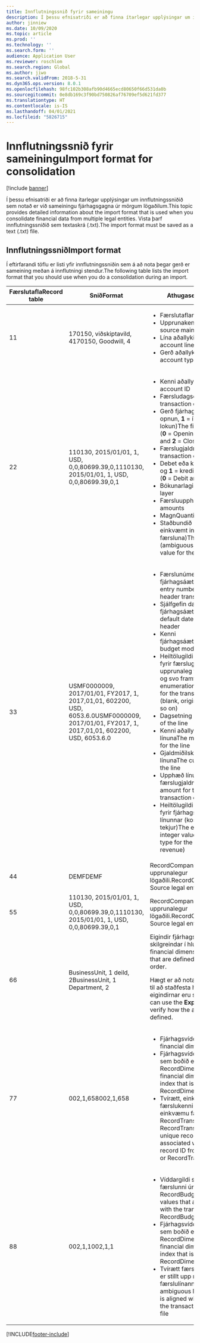 ```yaml
---
title: Innflutningssnið fyrir sameiningu
description: Í þessu efnisatriði er að finna ítarlegar upplýsingar um innflutningssniðið sem notað er við sameiningu fjárhagsgagna úr mörgum lögaðilum.
author: jinniew
ms.date: 10/09/2020
ms.topic: article
ms.prod: ''
ms.technology: ''
ms.search.form: ''
audience: Application User
ms.reviewer: roschlom
ms.search.region: Global
ms.author: jiwo
ms.search.validFrom: 2018-5-31
ms.dyn365.ops.version: 8.0.1
ms.openlocfilehash: 98fc102b308afb90d4665ecd80650f66d531da0b
ms.sourcegitcommit: 0e8db169c3f90bd750826af76709ef5d621fd377
ms.translationtype: HT
ms.contentlocale: is-IS
ms.lasthandoff: 04/01/2021
ms.locfileid: "5826715"
---
```

# <a name="import-format-for-consolidation"></a><span data-ttu-id="58aa2-103">Innflutningssnið fyrir sameiningu</span><span class="sxs-lookup"><span data-stu-id="58aa2-103">Import format for consolidation</span></span>

[!include [banner](../includes/banner.md)]

<span data-ttu-id="58aa2-104">Í þessu efnisatriði er að finna ítarlegar upplýsingar um innflutningssniðið sem notað er við sameiningu fjárhagsgagna úr mörgum lögaðilum.</span><span class="sxs-lookup"><span data-stu-id="58aa2-104">This topic provides detailed information about the import format that is used when you consolidate financial data from multiple legal entities.</span></span> <span data-ttu-id="58aa2-105">Vista þarf innflutningssniðið sem textaskrá (.txt).</span><span class="sxs-lookup"><span data-stu-id="58aa2-105">The import format must be saved as a text (.txt) file.</span></span>

## <a name="import-format"></a><span data-ttu-id="58aa2-106">Innflutningssnið</span><span class="sxs-lookup"><span data-stu-id="58aa2-106">Import format</span></span>

<span data-ttu-id="58aa2-107">Í eftirfarandi töflu er listi yfir innflutningssniðin sem á að nota þegar gerð er sameining meðan á innflutningi stendur.</span><span class="sxs-lookup"><span data-stu-id="58aa2-107">The following table lists the import format that you should use when you do a consolidation during an import.</span></span>

| <span data-ttu-id="58aa2-108">Færslutafla</span><span class="sxs-lookup"><span data-stu-id="58aa2-108">Record table</span></span> | <span data-ttu-id="58aa2-109">Snið</span><span class="sxs-lookup"><span data-stu-id="58aa2-109">Format</span></span> | <span data-ttu-id="58aa2-110">Athugasemdir</span><span class="sxs-lookup"><span data-stu-id="58aa2-110">Notes</span></span> |
|--------------|---------|-------|
| <span data-ttu-id="58aa2-111">1</span><span class="sxs-lookup"><span data-stu-id="58aa2-111">1</span></span>            | <span data-ttu-id="58aa2-112">170150, viðskiptavild, 4</span><span class="sxs-lookup"><span data-stu-id="58aa2-112">170150, Goodwill, 4</span></span> | <ul><li><span data-ttu-id="58aa2-113">Færslutaflan</span><span class="sxs-lookup"><span data-stu-id="58aa2-113">The record table</span></span></li><li><span data-ttu-id="58aa2-114">Upprunakenni aðallykils</span><span class="sxs-lookup"><span data-stu-id="58aa2-114">The source main account ID</span></span></li><li><span data-ttu-id="58aa2-115">Lína aðallykilsins</span><span class="sxs-lookup"><span data-stu-id="58aa2-115">The main account line</span></span></li><li><span data-ttu-id="58aa2-116">Gerð aðallykilsins</span><span class="sxs-lookup"><span data-stu-id="58aa2-116">The main account type</span></span></li></ul> |
| <span data-ttu-id="58aa2-117">2</span><span class="sxs-lookup"><span data-stu-id="58aa2-117">2</span></span>            | <span data-ttu-id="58aa2-118">110130, 2015/01/01, 1, USD, 0,0,80699.39,0,1</span><span class="sxs-lookup"><span data-stu-id="58aa2-118">110130, 2015/01/01, 1, USD, 0,0,80699.39,0,1</span></span> | <ul><li><span data-ttu-id="58aa2-119">Kenni aðallykilsins</span><span class="sxs-lookup"><span data-stu-id="58aa2-119">The main account ID</span></span></li><li><span data-ttu-id="58aa2-120">Færsludagsetningin</span><span class="sxs-lookup"><span data-stu-id="58aa2-120">The transaction date</span></span></li><li><span data-ttu-id="58aa2-121">Gerð fjárhagstímabilsins (**0** = opnun, **1** = í gangi og **2** = lokun)</span><span class="sxs-lookup"><span data-stu-id="58aa2-121">The fiscal period type (**0** = Opening, **1** = Operating, and **2** = Closing)</span></span></li><li><span data-ttu-id="58aa2-122">Færslugjaldmiðillinn</span><span class="sxs-lookup"><span data-stu-id="58aa2-122">The transaction currency</span></span></li><li><span data-ttu-id="58aa2-123">Debet eða kredit (**0** = debet og **1** = kredit)</span><span class="sxs-lookup"><span data-stu-id="58aa2-123">Debit or credit (**0** = Debit and **1** = Credit)</span></span></li><li><span data-ttu-id="58aa2-124">Bókunarlagið</span><span class="sxs-lookup"><span data-stu-id="58aa2-124">The posting layer</span></span></li><li><span data-ttu-id="58aa2-125">Færsluupphæðir</span><span class="sxs-lookup"><span data-stu-id="58aa2-125">Transaction amounts</span></span></li><li><span data-ttu-id="58aa2-126">Magn</span><span class="sxs-lookup"><span data-stu-id="58aa2-126">Quantity</span></span></li><li><span data-ttu-id="58aa2-127">Staðbundið RecId (tvírætt, einkvæmt int64 gildi fyrir færsluna)</span><span class="sxs-lookup"><span data-stu-id="58aa2-127">The local RecID (ambiguous, unique int64 value for the transaction)</span></span></li></ul> |
| <span data-ttu-id="58aa2-128">3</span><span class="sxs-lookup"><span data-stu-id="58aa2-128">3</span></span>            | <span data-ttu-id="58aa2-129">USMF0000009, 2017/01/01, FY2017, 1, 2017,01,01, 602200, USD, 6053.6.0</span><span class="sxs-lookup"><span data-stu-id="58aa2-129">USMF0000009, 2017/01/01, FY2017, 1, 2017,01,01, 602200, USD, 6053.6.0</span></span> | <ul><li><span data-ttu-id="58aa2-130">Færslunúmerið (færslunúmer fjárhagsáætlunarhauss)</span><span class="sxs-lookup"><span data-stu-id="58aa2-130">The entry number (budget header transaction number)</span></span></li><li><span data-ttu-id="58aa2-131">Sjálfgefin dagsetning fjárhagsáætlunarhauss</span><span class="sxs-lookup"><span data-stu-id="58aa2-131">The default date of the budget header</span></span></li><li><span data-ttu-id="58aa2-132">Kenni fjárhagsáætlunarlíkansins</span><span class="sxs-lookup"><span data-stu-id="58aa2-132">The budget model ID</span></span></li><li><span data-ttu-id="58aa2-133">Heiltölugildi tölusetningar fyrir færslugerðina (autt, upprunaleg fjárhagsáætlun og svo framvegis)</span><span class="sxs-lookup"><span data-stu-id="58aa2-133">The enumeration integer value for the transaction type (blank, original budget, and so on)</span></span></li><li><span data-ttu-id="58aa2-134">Dagsetning línunnar</span><span class="sxs-lookup"><span data-stu-id="58aa2-134">The date of the line</span></span></li><li><span data-ttu-id="58aa2-135">Kenni aðallykils fyrir línuna</span><span class="sxs-lookup"><span data-stu-id="58aa2-135">The main account ID for the line</span></span></li><li><span data-ttu-id="58aa2-136">Gjaldmiðilskóði fyrir línuna</span><span class="sxs-lookup"><span data-stu-id="58aa2-136">The currency code for the line</span></span></li><li><span data-ttu-id="58aa2-137">Upphæð línunnar, í færslugjaldmiðlinum</span><span class="sxs-lookup"><span data-stu-id="58aa2-137">The amount for the line, in the transaction currency</span></span></li><li><span data-ttu-id="58aa2-138">Heiltölugildi tölusetningar fyrir fjárhagsáætlunargerð línunnar (kostnaður eða tekjur)</span><span class="sxs-lookup"><span data-stu-id="58aa2-138">The enumeration integer value for the budget type for the line (expense or revenue)</span></span></li></ul> |
| <span data-ttu-id="58aa2-139">4</span><span class="sxs-lookup"><span data-stu-id="58aa2-139">4</span></span>            | <span data-ttu-id="58aa2-140">DEMF</span><span class="sxs-lookup"><span data-stu-id="58aa2-140">DEMF</span></span> | <span data-ttu-id="58aa2-141">RecordCompany er upprunalegur lögaðili.</span><span class="sxs-lookup"><span data-stu-id="58aa2-141">RecordCompany is the Source legal entity.</span></span> |
| <span data-ttu-id="58aa2-142">5</span><span class="sxs-lookup"><span data-stu-id="58aa2-142">5</span></span>            | <span data-ttu-id="58aa2-143">110130, 2015/01/01, 1, USD, 0,0,80699.39,0,1</span><span class="sxs-lookup"><span data-stu-id="58aa2-143">110130, 2015/01/01, 1, USD, 0,0,80699.39,0,1</span></span> | <span data-ttu-id="58aa2-144">RecordCompany er upprunalegur lögaðili.</span><span class="sxs-lookup"><span data-stu-id="58aa2-144">RecordCompany is the Source legal entity.</span></span> |
| <span data-ttu-id="58aa2-145">6</span><span class="sxs-lookup"><span data-stu-id="58aa2-145">6</span></span>            | <span data-ttu-id="58aa2-146">BusinessUnit, 1 deild, 2</span><span class="sxs-lookup"><span data-stu-id="58aa2-146">BusinessUnit, 1 Department, 2</span></span> | <span data-ttu-id="58aa2-147">Eigindir fjárhagsvíddar sem eru skilgreindar í hlutaröðinni.</span><span class="sxs-lookup"><span data-stu-id="58aa2-147">The financial dimension attributes that are defined in the segment order.</span></span><p><span data-ttu-id="58aa2-148">Hægt er að nota síðuna **Flytja út** til að staðfesta hvernig eigindirnar eru skilgreindar.</span><span class="sxs-lookup"><span data-stu-id="58aa2-148">You can use the **Export** page to verify how the attributes are defined.</span></span></p> |
| <span data-ttu-id="58aa2-149">7</span><span class="sxs-lookup"><span data-stu-id="58aa2-149">7</span></span>            | <span data-ttu-id="58aa2-150">002,1,658</span><span class="sxs-lookup"><span data-stu-id="58aa2-150">002,1,658</span></span> | <ul><li><span data-ttu-id="58aa2-151">Fjárhagsvíddargildið</span><span class="sxs-lookup"><span data-stu-id="58aa2-151">The financial dimension value</span></span></li><li><span data-ttu-id="58aa2-152">Fjárhagsvíddin, sem vísirinn sem boðið er upp á í RecordDimensions</span><span class="sxs-lookup"><span data-stu-id="58aa2-152">The financial dimension, as the index that is provided in RecordDimensions</span></span></li><li><span data-ttu-id="58aa2-153">Tvírætt, einkvæmt færslukenni sem tengist einkvæmu færslukenni úr RecordTrans eða RecordTrans2</span><span class="sxs-lookup"><span data-stu-id="58aa2-153">An ambiguous, unique record ID that is associated with the unique record ID from RecordTrans or RecordTrans2</span></span></li></ul> |
| <span data-ttu-id="58aa2-154">8</span><span class="sxs-lookup"><span data-stu-id="58aa2-154">8</span></span>            | <span data-ttu-id="58aa2-155">002,1,1</span><span class="sxs-lookup"><span data-stu-id="58aa2-155">002,1,1</span></span> | <ul><li><span data-ttu-id="58aa2-156">Víddargildi sem tengjast færslunni úr RecordBudget</span><span class="sxs-lookup"><span data-stu-id="58aa2-156">Dimension values that are associated with the transaction from RecordBudget</span></span></li><li><span data-ttu-id="58aa2-157">Fjárhagsvíddin, sem vísirinn sem boðið er upp á í RecordDimensions</span><span class="sxs-lookup"><span data-stu-id="58aa2-157">The financial dimension, as the index that is provided in RecordDimensions</span></span></li><li><span data-ttu-id="58aa2-158">Tvírætt færslukenni línu sem er stillt upp með pöntun færslulínanna í skránni</span><span class="sxs-lookup"><span data-stu-id="58aa2-158">An ambiguous line record ID that is aligned with the order of the transaction lines in the file</span></span></li></ul> |


[!INCLUDE[footer-include](../../includes/footer-banner.md)]